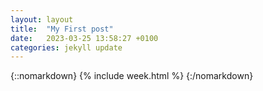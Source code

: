 ```yaml
---
layout: layout
title:  "My First post"
date:   2023-03-25 13:58:27 +0100
categories: jekyll update
---
```

{::nomarkdown}
{% include week.html %}
{:/nomarkdown}
